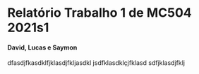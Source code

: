 # Relatório Trabalho 1 de MC504 2021s1
#### David, Lucas e Saymon



dfasdjfkasdklfjklasdjfkljasdkl
jsdfklasdklçjfklasd
sdfjklasdjfklj
  